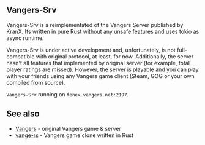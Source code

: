 ## Vangers-Srv

Vangers-Srv is a reimplementated of the Vangers Server published by KranX. Its written in pure Rust without any unsafe features and uses tokio as async runtime.

Vangers-Srv is under active development and, unfortunately, is not full-compatible with original protocol, at least, for now. Additionally, the server hasn't all features that implemented by original server (for example, total player ratings are missed).
However, the server is playable and you can play with your friends using any Vangers game client (Steam, GOG or your own compiled from source).

`Vangers-Srv` running on `fenex.vangers.net:2197`.

## See also
* [Vangers](https://github.com/KranX/Vangers/) - original Vangers game & server
* [vange-rs](https://github.com/KranX/Vangers/) - Vangers game clone written in Rust
